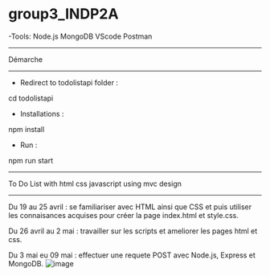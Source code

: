 # group3_INDP2A
-Tools:
Node.js
MongoDB
VScode
Postman
____________________________________________________________________________________________________________
Démarche 
____________________________________________________________________________________________________________

- Redirect to todolistapi folder : 

cd todolistapi 

- Installations :

npm install
- Run :

npm run start


_____________________________________________________

To Do List with html css javascript using mvc design
_____________________________________________________

Du 19 au 25 avril :  se familiariser avec  HTML ainsi que CSS et puis utiliser les connaisances acquises pour créer la page index.html et style.css.

Du 26 avril au 2 mai : travailler sur les scripts et ameliorer les pages html et css.

Du 3 mai eu 09 mai : effectuer une requete POST avec Node.js, Express et MongoDB. 
![image](https://user-images.githubusercontent.com/60238378/117661799-bda74980-b196-11eb-8997-a0465af915ba.png)


